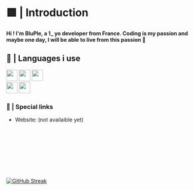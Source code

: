 # 🟦 | Introduction

<b id="b1">Hi ! I'm BluPle, a 1_ yo developer from France. Coding is my passion and maybe one day, I will be able to live from this passion 💪</b>
<br>

## 🔷 | Languages i use
<img src="https://cdn-icons-png.flaticon.com/512/174/174854.png" width="30" height="30"> <img src="https://upload.wikimedia.org/wikipedia/commons/thumb/6/62/CSS3_logo.svg/800px-CSS3_logo.svg.png" width="30" height="30"> <img src="https://upload.wikimedia.org/wikipedia/commons/6/6a/JavaScript-logo.png" width="30" height="30">
<br>
<img src="https://upload.wikimedia.org/wikipedia/commons/thumb/c/c3/Python-logo-notext.svg/1200px-Python-logo-notext.svg.png" width="30" height="30"> <img src="https://cdn.icon-icons.com/icons2/2415/PNG/512/csharp_plain_logo_icon_146577.png" width="30" height="30"> 

### 🔗 | Special links

* Website: (not availaible yet)


<br>
<br>
<br>
<br>
<br>
<br>
<br>


[![GitHub Streak](http://github-readme-streak-stats.herokuapp.com?user=BluPleThe0ne&theme=dark&background=000000)](https://git.io/streak-stats)
